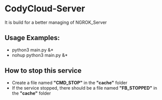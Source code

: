 # CodyCloud-Server
It is build for a better managing of NGROK_Server

## Usage Examples:
* python3 main.py &*
* nohup python3 main.py &*

## How to stop this service
- Create a file named **"CMD_STOP"** in the **"cache"** folder
- If the service stopped, there should be a file named **"FB_STOPPED"** in the **"cache"** folder
